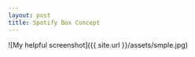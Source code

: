 ```yaml
---
layout: post
title: Spotify Box Concept
---
```


![My helpful screenshot]({{ site.url }}/assets/smple.jpg)